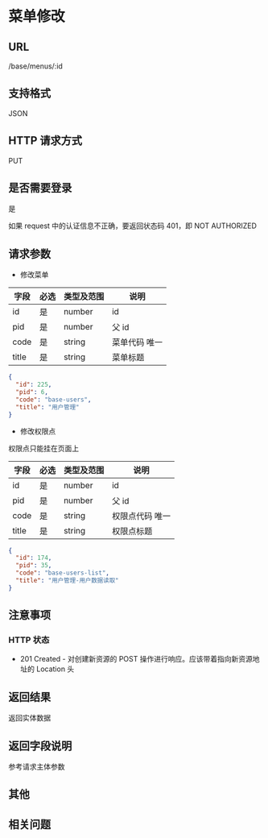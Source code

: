 # 菜单修改

## URL

/base/menus/:id

## 支持格式

JSON

## HTTP 请求方式

PUT

## 是否需要登录

是

如果 request 中的认证信息不正确，要返回状态码 401，即 NOT AUTHORIZED

## 请求参数

* 修改菜单

| 字段  | 必选 | 类型及范围 | 说明          |
| ----- | ---- | ---------- | ------------- |
| id    | 是   | number     | id            |
| pid   | 是   | number     | 父 id         |
| code  | 是   | string     | 菜单代码 唯一 |
| title | 是   | string     | 菜单标题      |

```json
{
  "id": 225,
  "pid": 6,
  "code": "base-users",
  "title": "用户管理"
}
```

* 修改权限点

权限点只能挂在页面上

| 字段  | 必选 | 类型及范围 | 说明            |
| ----- | ---- | ---------- | --------------- |
| id    | 是   | number     | id              |
| pid   | 是   | number     | 父 id           |
| code  | 是   | string     | 权限点代码 唯一 |
| title | 是   | string     | 权限点标题      |

```json
{
  "id": 174,
  "pid": 35,
  "code": "base-users-list",
  "title": "用户管理-用户数据读取"
}
```

## 注意事项

### HTTP 状态

* 201 Created - 对创建新资源的 POST 操作进行响应。应该带着指向新资源地址的 Location 头

## 返回结果

返回实体数据

## 返回字段说明

参考请求主体参数

## 其他

## 相关问题
